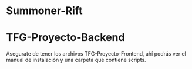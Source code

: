 
# Summoner-Rift

# TFG-Proyecto-Backend

Asegurate de tener los archivos TFG-Proyecto-Frontend, ahí podrás ver el manual de instalación y una carpeta que contiene scripts. 
